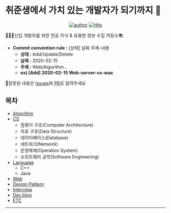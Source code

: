 # 취준생에서 가치 있는 개발자가 되기까지 💪

<div align=center>
<!-- HitCount: http://hits.dwyl.io/ -->

[![author](https://img.shields.io/badge/author-doorisopen-007ec6.svg?style=flat-square)](https://github.com/doorisopen/developers-library)
[![Hits](https://hits.seeyoufarm.com/api/count/incr/badge.svg?url=https%3A%2F%2Fgithub.com%2Fdoorisopen%2Fdevelopers-library)](https://hits.seeyoufarm.com)

<!-- [![HitCount](http://hits.dwyl.com/doorisopen/https://githubcom/doorisopen/developers-library.svg)](http://hits.dwyl.com/doorisopen/https://githubcom/doorisopen/developers-library) -->

</div>

👨🏻‍💻신입 개발자를 위한 전공 지식 & 유용한 정보 수집 저장소📚

* __Commit convention rule :__ [상태] 날짜 주제-내용
  + __상태 :__ Add/Update/Delete
  + __날짜 :__ 2020-02-15
  + __주제 :__ Web/Algorithm...
  + __ex) [Add] 2020-02-15 Web-server-vs-was__

  
📢잘못된 내용은 [Issues](https://github.com/doorisopen/developers-library/issues)와 [PR](https://github.com/doorisopen/developers-library/pulls)로 알려주세요

<!-- 디렉토리 구조 예시
```sh
├─Github
│  │  README.md
│  ├─docs
│  │      01-git-설치.md
│  │      02-github-회원가입.md
│  └─images
│          demun-001.jpg
│          demun-002.jpg
├─Javascript
│  │  README.md
│  ├─docs
│  └─images
└─Sublimetext
   │  README.md
   │  Sublime Text 3.zip
   ├─docs
   │      01-프로그램-설치.md
   │      02-플러그인-설치.md
   └─images
           demun-024.jpg
           demun-025.jpg
```
-->
## 목차
* [Algorithm](https://github.com/doorisopen/developers-library#-algorithm)
* [CS](https://github.com/doorisopen/developers-library#-cscomputer-science)
  + 컴퓨터 구조(Computer Architecture)
  + 자료 구조(Data Structure)
  + 데이터베이스(Database)
  + 네트워크(Network)
  + 운영체제(Operation System)
  + 소프트웨어 공학(Software Engineering)
* [Language](https://github.com/doorisopen/developers-library#-Language)
  + C++
  + Java
* [Web](https://github.com/doorisopen/developers-library#-Web)
* [Design Pattern](https://github.com/doorisopen/developers-library#-Design-Pattern)
* [Interview](https://github.com/doorisopen/developers-library#-Interview)
* [Dev blog](https://github.com/doorisopen/developers-library#-dev-blog)
* [ETC](https://github.com/doorisopen/developers-library#-ETC)
<hr />

<!-- 
## 📍 Algorithm
* [문제풀이에 활용할 수 있는 주요 Data Structure, Algorithm Reference code](https://swexpertacademy.com/main/code/referenceCode/referenceCodeList.do?)

## 📍 CS(Computer Science)
* ### 컴퓨터 구조(Computer Architecture)

* ### 자료 구조(Data Structure)

* ### 데이터베이스(Database)

* ### 네트워크(Network)

* ### 운영체제(Operation System)

* ### 소프트웨어 공학(Software Engineering)

## 📍 Language
* ### C++
  
* ### Java

## 📍 Web
* ### Spring
  
* ### SpringBoot

## 📍 Design Pattern

## 📍 Interview

## 📍 Dev blog

## 📍 ETC
-->